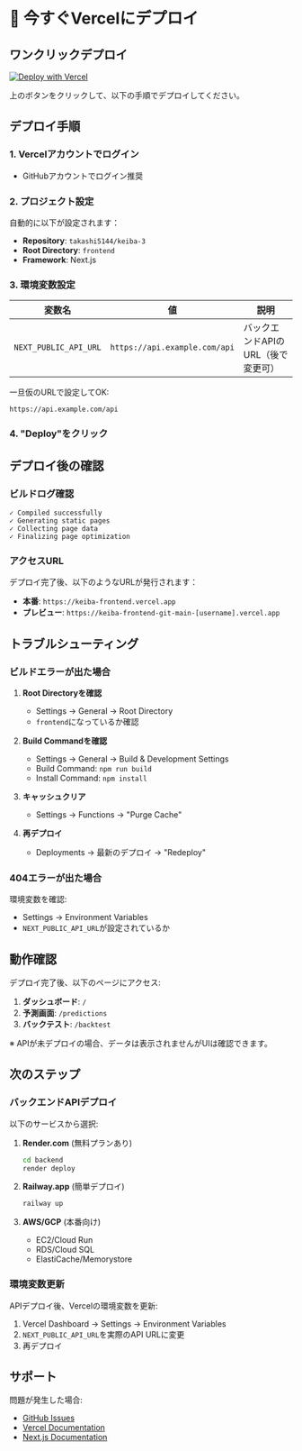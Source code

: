 # 🚀 今すぐVercelにデプロイ

## ワンクリックデプロイ

[![Deploy with Vercel](https://vercel.com/button)](https://vercel.com/new/clone?repository-url=https%3A%2F%2Fgithub.com%2Ftakashi5144%2Fkeiba-3&project-name=keiba-frontend&repository-name=keiba-frontend&root-directory=frontend&env=NEXT_PUBLIC_API_URL&envDescription=Backend%20API%20URL&envExample=https%3A%2F%2Fyour-api.com%2Fapi)

上のボタンをクリックして、以下の手順でデプロイしてください。

## デプロイ手順

### 1. Vercelアカウントでログイン
- GitHubアカウントでログイン推奨

### 2. プロジェクト設定
自動的に以下が設定されます：
- **Repository**: `takashi5144/keiba-3`
- **Root Directory**: `frontend`
- **Framework**: Next.js

### 3. 環境変数設定
| 変数名 | 値 | 説明 |
|--------|-----|------|
| `NEXT_PUBLIC_API_URL` | `https://api.example.com/api` | バックエンドAPIのURL（後で変更可） |

一旦仮のURLで設定してOK:
```
https://api.example.com/api
```

### 4. "Deploy"をクリック

## デプロイ後の確認

### ビルドログ確認
```
✓ Compiled successfully
✓ Generating static pages
✓ Collecting page data
✓ Finalizing page optimization
```

### アクセスURL
デプロイ完了後、以下のようなURLが発行されます：
- **本番**: `https://keiba-frontend.vercel.app`
- **プレビュー**: `https://keiba-frontend-git-main-[username].vercel.app`

## トラブルシューティング

### ビルドエラーが出た場合

1. **Root Directoryを確認**
   - Settings → General → Root Directory
   - `frontend`になっているか確認

2. **Build Commandを確認**
   - Settings → General → Build & Development Settings
   - Build Command: `npm run build`
   - Install Command: `npm install`

3. **キャッシュクリア**
   - Settings → Functions → "Purge Cache"

4. **再デプロイ**
   - Deployments → 最新のデプロイ → "Redeploy"

### 404エラーが出た場合

環境変数を確認:
- Settings → Environment Variables
- `NEXT_PUBLIC_API_URL`が設定されているか

## 動作確認

デプロイ完了後、以下のページにアクセス:

1. **ダッシュボード**: `/`
2. **予測画面**: `/predictions`
3. **バックテスト**: `/backtest`

※ APIが未デプロイの場合、データは表示されませんがUIは確認できます。

## 次のステップ

### バックエンドAPIデプロイ

以下のサービスから選択:

1. **Render.com** (無料プランあり)
   ```bash
   cd backend
   render deploy
   ```

2. **Railway.app** (簡単デプロイ)
   ```bash
   railway up
   ```

3. **AWS/GCP** (本番向け)
   - EC2/Cloud Run
   - RDS/Cloud SQL
   - ElastiCache/Memorystore

### 環境変数更新

APIデプロイ後、Vercelの環境変数を更新:

1. Vercel Dashboard → Settings → Environment Variables
2. `NEXT_PUBLIC_API_URL`を実際のAPI URLに変更
3. 再デプロイ

## サポート

問題が発生した場合:
- [GitHub Issues](https://github.com/takashi5144/keiba-3/issues)
- [Vercel Documentation](https://vercel.com/docs)
- [Next.js Documentation](https://nextjs.org/docs)